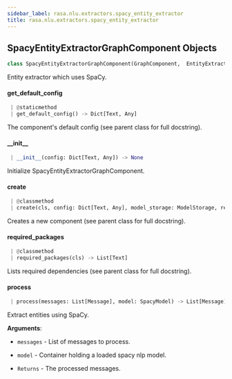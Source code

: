 ```yaml
---
sidebar_label: rasa.nlu.extractors.spacy_entity_extractor
title: rasa.nlu.extractors.spacy_entity_extractor
---
```

## SpacyEntityExtractorGraphComponent Objects

```python
class SpacyEntityExtractorGraphComponent(GraphComponent,  EntityExtractorMixin)
```

Entity extractor which uses SpaCy.

#### get\_default\_config

```python
 | @staticmethod
 | get_default_config() -> Dict[Text, Any]
```

The component&#x27;s default config (see parent class for full docstring).

#### \_\_init\_\_

```python
 | __init__(config: Dict[Text, Any]) -> None
```

Initialize SpacyEntityExtractorGraphComponent.

#### create

```python
 | @classmethod
 | create(cls, config: Dict[Text, Any], model_storage: ModelStorage, resource: Resource, execution_context: ExecutionContext) -> GraphComponent
```

Creates a new component (see parent class for full docstring).

#### required\_packages

```python
 | @classmethod
 | required_packages(cls) -> List[Text]
```

Lists required dependencies (see parent class for full docstring).

#### process

```python
 | process(messages: List[Message], model: SpacyModel) -> List[Message]
```

Extract entities using SpaCy.

**Arguments**:

- `messages` - List of messages to process.
- `model` - Container holding a loaded spacy nlp model.
  
- `Returns` - The processed messages.

